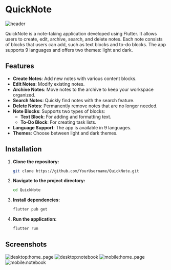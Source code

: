 
# QuickNote

![header](https://i.imgur.com/L0fK5I9.png)

QuickNote is a note-taking application developed using Flutter. It allows users to create, edit, archive, search, and delete notes. Each note consists of blocks that users can add, such as text blocks and to-do blocks. The app supports 9 languages and offers two themes: light and dark.

## Features

- **Create Notes**: Add new notes with various content blocks.
- **Edit Notes**: Modify existing notes.
- **Archive Notes**: Move notes to the archive to keep your workspace organized.
- **Search Notes**: Quickly find notes with the search feature.
- **Delete Notes**: Permanently remove notes that are no longer needed.
- **Note Blocks**: Supports two types of blocks:
  - **Text Block**: For adding and formatting text.
  - **To-Do Block**: For creating task lists.
- **Language Support**: The app is available in 9 languages.
- **Themes**: Choose between light and dark themes.

## Installation

1. **Clone the repository:**

   ```bash
   git clone https://github.com/YourUsername/QuickNote.git
   ```

2. **Navigate to the project directory:**

    ```bash
    cd QuickNote
    ```

3. **Install dependencies:**

    ```bash
    flutter pub get
    ```

4. **Run the application:**

    ```bash
    flutter run
    ```

## Screenshots

![desktop:home_page](https://i.imgur.com/yYNgptY.png)
![desktop:notebook](https://i.imgur.com/ZGle1P1.png)
![mobile:home_page](https://i.imgur.com/CPz4ask.png)
![mobile:notebook](https://i.imgur.com/xFQJfZV.png)
